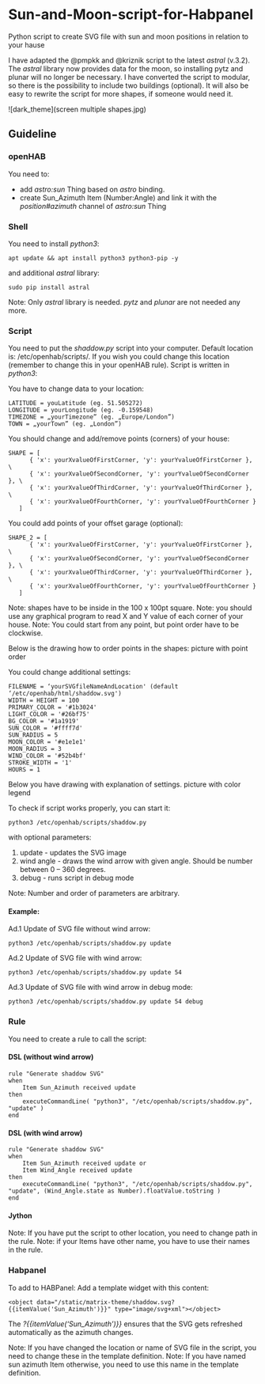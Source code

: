 # Sun-and-Moon-script-for-Habpanel
Python script to create SVG file with sun and moon positions in relation to your hause

I have adapted the @pmpkk and @kriznik script to the latest *astral* (v.3.2). The *astral* library now provides data for the moon, so installing pytz and plunar will no longer be necessary.
I have converted the script to modular, so there is the possibility to include two buildings (optional). It will also be easy to rewrite the script for more shapes, if someone would need it.

![dark_theme](screen multiple shapes.jpg)

## Guideline

### openHAB
You need to:
- add *astro:sun* Thing based on *astro* binding.
- create Sun_Azimuth Item (Number:Angle) and link it with the *position#azimuth* channel of *astro:sun* Thing

### Shell
You need to install *python3*:
```
apt update && apt install python3 python3-pip -y
```
and additional *astral* library:
```
sudo pip install astral
```
Note: Only *astral* library is needed. *pytz* and *plunar* are not needed any more.

### Script
You need to put the *shaddow.py* script into your computer. Default location is: /etc/openhab/scripts/.
If you wish you could change this location (remember to change this in your openHAB rule).
Script is written in *python3*:

You have to change data to your location:
```
LATITUDE = youLatitude (eg. 51.505272)
LONGITUDE = yourLongitude (eg. -0.159548)
TIMEZONE = „yourTimezone” (eg. „Europe/London”)
TOWN = „yourTown” (eg. „London”)
```
You should change and add/remove points (corners) of your house:
```
SHAPE = [
      { 'x': yourXvalueOfFirstCorner, 'y': yourYvalueOfFirstCorner }, \
      { 'x': yourXvalueOfSecondCorner, 'y': yourYvalueOfSecondCorner }, \
      { 'x': yourXvalueOfThirdCorner, 'y': yourYvalueOfThirdCorner }, \
      { 'x': yourXvalueOfFourthCorner, 'y': yourYvalueOfFourthCorner }
   ]
```
You could add points of your offset garage (optional):
```
SHAPE_2 = [
      { 'x': yourXvalueOfFirstCorner, 'y': yourYvalueOfFirstCorner }, \
      { 'x': yourXvalueOfSecondCorner, 'y': yourYvalueOfSecondCorner }, \
      { 'x': yourXvalueOfThirdCorner, 'y': yourYvalueOfThirdCorner }, \
      { 'x': yourXvalueOfFourthCorner, 'y': yourYvalueOfFourthCorner }
   ]
```
Note: shapes have to be inside in the 100 x 100pt square.
Note: you should use any graphical program to read X and Y value of each corner of your house.
Note: You could start from any point, but point order have to be clockwise.

Below is the drawing how to order points in the shapes:
picture with point order

You could change additional settings:
```
FILENAME = ‘yourSVGfileNameAndLocation' (default ‘/etc/openhab/html/shaddow.svg')
WIDTH = HEIGHT = 100
PRIMARY_COLOR = '#1b3024'
LIGHT_COLOR = '#26bf75'
BG_COLOR = '#1a1919'
SUN_COLOR = '#ffff7d'
SUN_RADIUS = 5
MOON_COLOR = '#e1e1e1'
MOON_RADIUS = 3
WIND_COLOR = '#52b4bf'
STROKE_WIDTH = '1'
HOURS = 1
```
Below you have drawing with explanation of settings.
picture with color legend

To check if script works properly, you can start it:
```
python3 /etc/openhab/scripts/shaddow.py
```
with optional parameters:
1. update		- updates the SVG image
2. wind angle	- draws the wind arrow with given angle. Should be number between 0 – 360 degrees.
3. debug		- runs script in debug mode

Note: Number and order of parameters are arbitrary.

#### Example:
Ad.1 Update of SVG file without wind arrow:
```
python3 /etc/openhab/scripts/shaddow.py update
```
Ad.2 Update of SVG file with wind arrow:
```
python3 /etc/openhab/scripts/shaddow.py update 54
```
Ad.3 Update of SVG file with wind arrow in debug mode:
```
python3 /etc/openhab/scripts/shaddow.py update 54 debug
```
### Rule
You need to create a rule to call the script:

#### DSL (without wind arrow)
```
rule "Generate shaddow SVG"
when
    Item Sun_Azimuth received update
then
    executeCommandLine( "python3", "/etc/openhab/scripts/shaddow.py", "update" )
end
```
#### DSL (with wind arrow)
```
rule "Generate shaddow SVG"
when
    Item Sun_Azimuth received update or
    Item Wind_Angle received update 
then
    executeCommandLine( "python3", "/etc/openhab/scripts/shaddow.py", "update", (Wind_Angle.state as Number).floatValue.toString )
end
```
#### Jython

Note: If you have put the script to other location, you need to change path in the rule.
Note: if your Items have other name, you have to use their names in the rule.

### Habpanel
To add to HABPanel:
Add a template widget with this content:
```
<object data="/static/matrix-theme/shaddow.svg?{{itemValue('Sun_Azimuth')}}" type="image/svg+xml"></object>
```
The *?{{itemValue(‘Sun_Azimuth’)}}* ensures that the SVG gets refreshed automatically as the azimuth changes.

Note: If you have changed the location or name of SVG file in the script, you need to change these in the template definition.
Note: If you have named sun azimuth Item otherwise, you need to use this name in the template definition.
